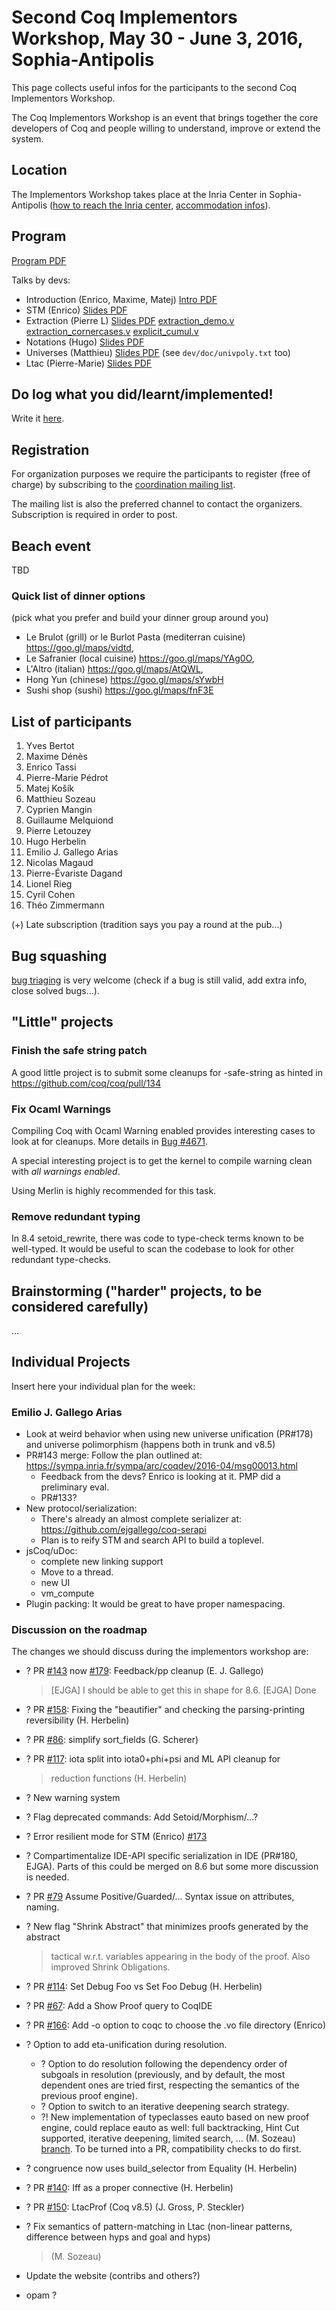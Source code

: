 Second Coq Implementors Workshop, May 30 - June 3, 2016, Sophia-Antipolis
=========================================================================

This page collects useful infos for the participants to the second Coq Implementors Workshop.

The Coq Implementors Workshop is an event that brings together the core developers of Coq and people willing to understand, improve or extend the system.

Location
--------

The Implementors Workshop takes place at the Inria Center in Sophia-Antipolis ([how to reach the Inria center](https://team.inria.fr/marelle/venue/), [accommodation infos](https://team.inria.fr/marelle/accomodation-information/)).

Program
-------

[Program PDF](files/CoqIW2016/schedule.pdf)

Talks by devs:

-   Introduction (Enrico, Maxime, Matej) [Intro PDF](files/CoqIW2016/intro.pdf)
-   STM (Enrico) [Slides PDF](files/CoqIW2016/stm4hackers.pdf)
-   Extraction (Pierre L) [Slides PDF](files/CoqIW2016/extraction.pdf)
    [extraction_demo.v](files/CoqIW2016/extraction\_demo.v)
    [extraction_cornercases.v](files/CoqIW2016/extraction_cornercases.v)
    [explicit_cumul.v](files/CoqIW2016/explicit_cumul.v)
-   Notations (Hugo) [Slides PDF](files/CoqIW2016/notations.pdf)
-   Universes (Matthieu) [Slides PDF](files/CoqIW2016/universes.pdf) (see `dev/doc/univpoly.txt` too)
-   Ltac (Pierre-Marie) [Slides PDF](files/CoqIW2016/ltac-internals.pdf)

Do log what you did/learnt/implemented!
---------------------------------------

Write it [here](CoqIW2016-log).

Registration
------------

For organization purposes we require the participants to register (free of charge) by subscribing to the [coordination mailing list](https://sympa.inria.fr/sympa/info/coq-coding-sprint).

The mailing list is also the preferred channel to contact the organizers. Subscription is required in order to post.

Beach event
-----------

TBD

### Quick list of dinner options

(pick what you prefer and build your dinner group around you)

-   Le Brulot (grill) or le Burlot Pasta (mediterran cuisine) <https://goo.gl/maps/vidtd>,
-   Le Safranier (local cuisine) <https://goo.gl/maps/YAg0O>,
-   L'Altro (italian) <https://goo.gl/maps/AtQWL>,
-   Hong Yun (chinese) <https://goo.gl/maps/sYwbH>
-   Sushi shop (sushi) <https://goo.gl/maps/fnF3E>

List of participants
--------------------

1.  Yves Bertot
2.  Maxime Dénès
3.  Enrico Tassi
4.  Pierre-Marie Pédrot
5.  Matej Košík
6.  Matthieu Sozeau
7.  Cyprien Mangin
8.  Guillaume Melquiond
9.  Pierre Letouzey
10. Hugo Herbelin
11. Emilio J. Gallego Arias
12. Nicolas Magaud
13. Pierre-Évariste Dagand
14. Lionel Rieg
15. Cyril Cohen
16. Théo Zimmermann

(+) Late subscription (tradition says you pay a round at the pub...)

Bug squashing
-------------

[bug triaging](https://coq.inria.fr/bugs/) is very welcome (check if a bug is still valid, add extra info, close solved bugs...).

"Little" projects
-----------------

### Finish the safe string patch

A good little project is to submit some cleanups for -safe-string as hinted in <https://github.com/coq/coq/pull/134>

### Fix Ocaml Warnings

Compiling Coq with Ocaml Warning enabled provides interesting cases to look at for cleanups. More details in [Bug #4671](../issues/4671).

A special interesting project is to get the kernel to compile warning clean with *all warnings enabled*.

Using Merlin is highly recommended for this task.

### Remove redundant typing

In 8.4 setoid\_rewrite, there was code to type-check terms known to be well-typed. It would be useful to scan the codebase to look for other redundant type-checks.

Brainstorming ("harder" projects, to be considered carefully)
-------------------------------------------------------------

...

Individual Projects
-------------------

Insert here your individual plan for the week:

### Emilio J. Gallego Arias

-   Look at weird behavior when using new universe unification (PR\#178) and universe polimorphism (happens both in trunk and v8.5)
-   PR\#143 merge: Follow the plan outlined at: <https://sympa.inria.fr/sympa/arc/coqdev/2016-04/msg00013.html>
    -   Feedback from the devs? Enrico is looking at it. PMP did a preliminary eval.
    -   PR\#133?
-   New protocol/serialization:
    -   There's already an almost complete serializer at: <https://github.com/ejgallego/coq-serapi>
    -   Plan is to reify STM and search API to build a toplevel.
-   jsCoq/uDoc:
    -   complete new linking support
    -   Move to a thread.
    -   new UI
    -   vm\_compute
-   Plugin packing: It would be great to have proper namespacing.

### Discussion on the roadmap

The changes we should discuss during the implementors workshop are:

-   ? PR [\#143](https://github.com/coq/coq/pull/143) now [\#179](https://github.com/coq/coq/pull/179): Feedback/pp cleanup (E. J. Gallego)

    > \[EJGA\] I should be able to get this in shape for 8.6. \[EJGA\] Done

-   ? PR [\#158](https://github.com/coq/coq/pull/158): Fixing the "beautifier" and checking the parsing-printing reversibility (H. Herbelin)
-   ? PR [\#86](https://github.com/coq/coq/pull/86): simplify sort\_fields (G. Scherer)
-   ? PR [\#117](%5B%5Bhttps://github.com/coq/coq/pull/117): iota split into iota0+phi+psi and ML API cleanup for

    > reduction functions (H. Herbelin)

-   ? New warning system
-   ? Flag deprecated commands: Add Setoid/Morphism/...?
-   ? Error resilient mode for STM (Enrico) [\#173](https://github.com/coq/coq/pull/173)
-   ? Compartimentalize IDE-API specific serialization in IDE (PR\#180, EJGA). Parts of this could be merged on 8.6 but some more discussion is needed.
-   ? PR [\#79](https://github.com/coq/coq/pull/78) Assume Positive/Guarded/... Syntax issue on attributes, naming.
-   ? New flag "Shrink Abstract" that minimizes proofs generated by the abstract

    > tactical w.r.t. variables appearing in the body of the proof. Also improved Shrink Obligations.

-   ? PR [\#114](https://github.com/coq/coq/pull/114): Set Debug Foo vs Set Foo Debug (H. Herbelin)
-   ? PR [\#67](https://github.com/coq/coq/pull/67): Add a Show Proof query to CoqIDE
-   ? PR [\#166](https://github.com/coq/coq/pull/166): Add -o option to coqc to choose the .vo file directory (Enrico)
-   ? Option to add eta-unification during resolution.
    -   ? Option to do resolution following the dependency order of subgoals in resolution (previously, and by default, the most dependent ones are tried first, respecting the semantics of the previous proof engine).
    -   ? Option to switch to an iterative deepening search strategy.
    -   ?! New implementation of typeclasses eauto based on new proof engine, could replace eauto as well: full backtracking, Hint Cut supported, iterative deepening, limited search, ... (M. Sozeau) [branch](https://github.com/mattam82/coq/commits/bteauto). To be turned into a PR, compatibility checks to do first.
-   ? congruence now uses build\_selector from Equality (H. Herbelin)
-   ? PR [\#140](https://github.com/coq/coq/pull/140): Iff as a proper connective (H. Herbelin)
-   ? PR [\#150](https://github.com/coq/coq/pull/150): LtacProf (Coq v8.5) (J. Gross, P. Steckler)
-   ? Fix semantics of pattern-matching in Ltac (non-linear patterns, difference between hyps and goal and hyps)

    > (M. Sozeau)

-   Update the website (contribs and others?)
-   opam ?

